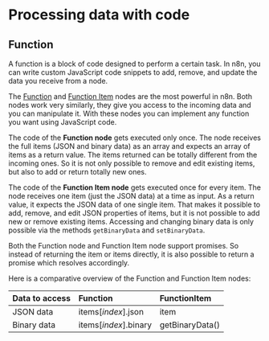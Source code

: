 # Processing data with code

## Function

A function is a block of code designed to perform a certain task. In n8n, you can write custom JavaScript code snippets to add, remove, and update the data you receive from a node.

The [Function](/integrations/builtin/core-nodes/n8n-nodes-base.function/) and [Function Item](/integrations/builtin/core-nodes/n8n-nodes-base.functionItem/) nodes are the most powerful in n8n. Both nodes work very similarly, they give you access to the incoming data and you can manipulate it. With these nodes you can implement any function you want using JavaScript code.

The code of the **Function node** gets executed only once. The node receives the full items (JSON and binary data) as an array and expects an array of items as a return value. The items returned can be totally different from the incoming ones. So it is not only possible to remove and edit existing items, but also to add or return totally new ones.

The code of the **Function Item node** gets executed once for every item. The node receives one item (just the JSON data) at a time as input. As a return value, it expects the JSON data of one single item. That makes it possible to add, remove, and edit JSON properties of items, but it is not possible to add new or remove existing items. Accessing and changing binary data is only possible via the methods `getBinaryData` and `setBinaryData`.

Both the Function node and Function Item node support promises. So instead of returning the item or items directly, it is also possible to return a promise which resolves accordingly.

Here is a comparative overview of the Function and Function Item nodes:

| Data to access          | Function               | FunctionItem     |
| :-------------------------- | :--------------------- | :--------------- |
| JSON data                   | items\[_index_\].json    | item             |
| Binary data                 | items\[_index_\].binary  | getBinaryData()  |
